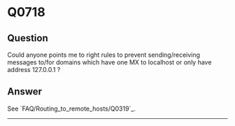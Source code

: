 Q0718
=====

Question
--------

Could anyone points me to right rules to prevent sending/receiving
messages to/for domains which have one MX to localhost or only have
address 127.0.0.1 ?

Answer
------

See \`FAQ/Routing\_to\_remote\_hosts/Q0319\`\_.

* * * * *
